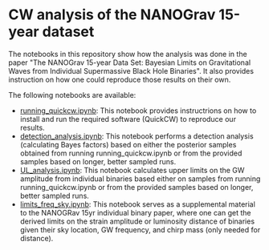 # CW analysis of the NANOGrav 15-year dataset

The notebooks in this repository show how the analysis was done in the paper "The NANOGrav 15-year Data Set: Bayesian Limits on Gravitational Waves from Individual Supermassive Black Hole Binaries". It also provides instruction on how one could reproduce those results on their own.

The following notebooks are available:

- [running_quickcw.ipynb](https://github.com/bencebecsy/15yr_cw_analysis/blob/main/running_quickcw.ipynb): This notebook provides instructrions on how to install and run the required software (QuickCW) to reproduce our results.
- [detection_analysis.ipynb](https://github.com/bencebecsy/15yr_cw_analysis/blob/main/detection_analysis.ipynb): This notebook performs a detection analysis (calculating Bayes factors) based on either the posterior samples obtained from running running_quickcw.ipynb or from the provided samples based on longer, better sampled runs.
- [UL_analysis.ipynb](https://github.com/bencebecsy/15yr_cw_analysis/blob/main/UL_analysis.ipynb): This notebook calculates upper limits on the GW amplitude from individual binaries based either on samples from running running_quickcw.ipynb or from the provided samples based on longer, better sampled runs.
- [limits_freq_sky.ipynb](https://github.com/bencebecsy/15yr_cw_analysis/blob/main/limits_freq_sky.ipynb): This notebook serves as a supplemental material to the NANOGRav 15yr individual binary paper, where one can get the derived limits on the strain amplitude or luminosity distance of binaries given their sky location, GW frequency, and chirp mass (only needed for distance).
